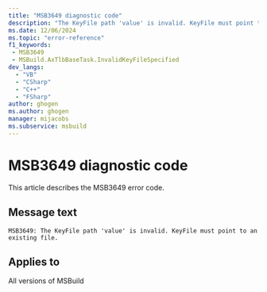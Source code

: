 ```yaml
---
title: "MSB3649 diagnostic code"
description: "The KeyFile path 'value' is invalid. KeyFile must point to an existing file."
ms.date: 12/06/2024
ms.topic: "error-reference"
f1_keywords:
 - MSB3649
 - MSBuild.AxTlbBaseTask.InvalidKeyFileSpecified
dev_langs:
  - "VB"
  - "CSharp"
  - "C++"
  - "FSharp"
author: ghogen
ms.author: ghogen
manager: mijacobs
ms.subservice: msbuild
---
```


# MSB3649 diagnostic code

<!-- :::ErrorDefinitionDescription::: -->
<!-- :::editable-content name="introDescription"::: -->
This article describes the MSB3649 error code.
<!-- :::editable-content-end::: -->

## Message text

```output
MSB3649: The KeyFile path 'value' is invalid. KeyFile must point to an existing file.
```

<!-- :::editable-content name="postOutputDescription"::: -->
<!--
{StrBegin="MSB3649: "}
-->
<!-- :::editable-content-end::: -->
<!-- :::ErrorDefinitionDescription-end::: -->

## Applies to

All versions of MSBuild
